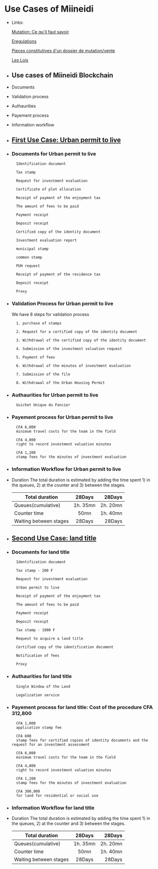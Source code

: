 # Use Cases of Miineidi

* Links:

    [Mutation: Ce qu'il faut savoir](https://www.burkina24.com/2016/01/21/droits-de-mutations-des-terrains-dhabitation-ce-quil-faut-savoir/)

    [Eregulations](https://burkinafaso.eregulations.org)

    [Pieces constitutives d'un dossier de mutation/vente](http://infosfiscalesbf.over-blog.com/2016/03/pieces-constitutives-d-un-dossier-de-mutation-vente.html)

    [Les Lois](http://extwprlegs1.fao.org/docs/pdf/bkf139639.pdf)

* ## Use cases of Miineidi Blockchain

* Documents

* Validation process

* Authaurities

* Payement process

* Information workflow

* ## [First Use Case: Urban permit to live](https://burkinafaso.eregulations.org/procedure/82/27?l=fr)

* ### Documents for Urban permit to live

        Identification document

        Tax stamp

        Request for investment evaluation

        Certificate of plot allocation

        Receipt of payment of the enjoyment tax

        The amount of fees to be paid

        Payment receipt

        Deposit receipt

        Certified copy of the identity document

        Investment evaluation report

        municipal stamp

        common stamp

        PUH request

        Receipt of payment of the residence tax

        Deposit receipt

        Proxy

* ### Validation Process for Urban permit to live

    We have 8 steps for validation process

        1. purchase of stamps

        2. Request for a certified copy of the identity document

        3. Withdrawal of the certified copy of the identity document

        4. Submission of the investment valuation request

        5. Payment of fees

        6. Withdrawal of the minutes of investment evaluation

        7. Submission of the file

        8. Withdrawal of the Urban Housing Permit

* ### Authaurities for Urban permit to live

        Guichet Unique du Foncier

* ### Payement process for Urban permit to live

        CFA 6,000
        minimum travel costs for the team in the field

        CFA 4,000
        right to record investment valuation minutes

        CFA 1,200
        stamp fees for the minutes of investment evaluation

* ### Information Workflow for Urban permit to live

* Duration
    The total duration is estimated by adding the time spent 1) in the queues, 2) at the counter and 3) between the stages.

    | Total duration        | 28Days        | 28Days  |
    | --------------------- |:-------------:| -----:  |
    | Queues(cumulative)    | 1h. 35mn      | 2h. 20mn|
    | Counter time          | 50mn          | 1h. 40mn|
    | Waiting between stages| 28Days        | 28Days  |

* ## [Second Use Case: land title](https://burkinafaso.eregulations.org/procedure/83/25?l=fr)

* ### Documents for land title

        Identification document

        Tax stamp - 200 F

        Request for investment evaluation

        Urban permit to live

        Receipt of payment of the enjoyment tax

        The amount of fees to be paid

        Payment receipt

        Deposit receipt

        Tax stamp - 1000 F

        Request to acquire a land title

        Certified copy of the identification document

        Notification of fees

        Proxy

* ### Authaurities for land title

        Single Window of the Land

        Legalization service

* ### Payement process for land title: Cost of the procedure CFA 312,800

        CFA 1,000
        application stamp fee

        CFA 600
        stamp fees for certified copies of identity documents and the request for an investment assessment

        CFA 6,000
        minimum travel costs for the team in the field

        CFA 4,000
        right to record investment valuation minutes

        CFA 1,200
        stamp fees for the minutes of investment evaluation

        CFA 300,000
        for land for residential or social use

* ### Information Workflow for land title

* Duration
    The total duration is estimated by adding the time spent 1) in the queues, 2) at the counter and 3) between the stages.

    | Total duration        | 28Days        | 28Days  |
    | --------------------- |:-------------:| -----:  |
    | Queues(cumulative)    | 1h. 35mn      | 2h. 20mn|
    | Counter time          | 50mn          | 1h. 40mn|
    | Waiting between stages| 28Days        | 28Days  |
